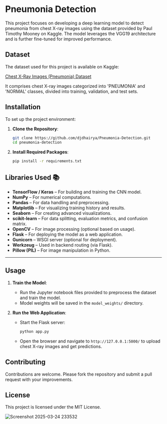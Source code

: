 # Pneumonia Detection

This project focuses on developing a deep learning model to detect pneumonia from chest X-ray images using the dataset provided by Paul Timothy Mooney on Kaggle. The model leverages the VGG19 architecture and is further fine-tuned for improved performance.

## Dataset

The dataset used for this project is available on Kaggle:

[Chest X-Ray Images (Pneumonia) Dataset](https://www.kaggle.com/datasets/paultimothymooney/chest-xray-pneumonia)

It comprises chest X-ray images categorized into 'PNEUMONIA' and 'NORMAL' classes, divided into training, validation, and test sets.

## Installation

To set up the project environment:

1. **Clone the Repository**:

   ```bash
   git clone https://github.com/djdhairya/Pneumonia-Detection.git
   cd pneumonia-detection
   ```

2. **Install Required Packages**:

   ```bash
   pip install -r requirements.txt
   ```

## Libraries Used 📚

- **TensorFlow / Keras** – For building and training the CNN model.
- **NumPy** – For numerical computations.
- **Pandas** – For data handling and preprocessing.
- **Matplotlib** – For visualizing training history and results.
- **Seaborn** – For creating advanced visualizations.
- **scikit-learn** – For data splitting, evaluation metrics, and confusion matrix.
- **OpenCV** – For image processing (optional based on usage).
- **Flask** – For deploying the model as a web application.
- **Gunicorn** – WSGI server (optional for deployment).
- **Werkzeug** – Used in backend routing (via Flask).
- **Pillow (PIL)** – For image manipulation in Python.

---

## Usage

1. **Train the Model**:

   - Run the Jupyter notebook files provided to preprocess the dataset and train the model.
   - Model weights will be saved in the `model_weights/` directory.

2. **Run the Web Application**:

   - Start the Flask server:

     ```bash
     python app.py
     ```

   - Open the browser and navigate to `http://127.0.0.1:5000/` to upload chest X-ray images and get predictions.

## Contributing

Contributions are welcome. Please fork the repository and submit a pull request with your improvements.

## License

This project is licensed under the MIT License.

![Screenshot 2025-03-24 233532](https://github.com/user-attachments/assets/4f866448-cbdd-4438-a50c-3a83b718e180)

